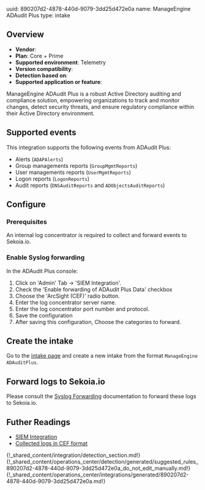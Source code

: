 uuid: 890207d2-4878-440d-9079-3dd25d472e0a
name: ManageEngine ADAudit Plus
type: intake


## Overview
  - **Vendor**:
- **Plan**: Core + Prime
- **Supported environment**: Telemetry
- **Version compatibility**:
- **Detection based on**:
- **Supported application or feature**:

ManageEngine ADAudit Plus is a robust Active Directory auditing and compliance solution, empowering organizations to track and monitor changes, detect security threats, and ensure regulatory compliance within their Active Directory environment.

## Supported events

This integration supports the following events from ADAudit Plus:

- Alerts (`ADAPAlerts`)
- Group managements reports (`GroupMgmtReports`)
- User managements reports (`UserMgmtReports`)
- Logon reports (`LogonReports`)
- Audit reports (`DNSAuditReports` and `ADObjectsAuditReports`)


## Configure

### Prerequisites

An internal log concentrator is required to collect and forward events to Sekoia.io.

### Enable Syslog forwarding

In the ADAudit Plus console:

1. Click on 'Admin' Tab → 'SIEM Integration'.
2. Check the 'Enable forwarding of ADAudit Plus Data' checkbox
3. Choose the 'ArcSight (CEF)' radio button.
4. Enter the log concentrator server name.
5. Enter the log concentrator port number and protocol.
6. Save the configuration
7. After saving this configuration, Choose the categories to forward.


## Create the intake

Go to the [intake page](https://app.sekoia.io/operations/intakes) and create a new intake from the format `ManageEngine ADAuditPlus`.

## Forward logs to Sekoia.io

Please consult the [Syslog Forwarding](/integration/ingestion_methods/syslog/sekoiaio_forwarder/) documentation to forward these logs to Sekoia.io.




## Futher Readings

- [SIEM Integration](https://www.manageengine.com/products/active-directory-audit/help/admin-settings/siem-integration.html)
- [Collected logs in CEF format](https://pitstop.manageengine.com/portal/en/community/topic/collected-syslog-files-in-cef-format)

{!_shared_content/integration/detection_section.md!}
{!_shared_content/operations_center/detection/generated/suggested_rules_890207d2-4878-440d-9079-3dd25d472e0a_do_not_edit_manually.md!}
{!_shared_content/operations_center/integrations/generated/890207d2-4878-440d-9079-3dd25d472e0a.md!}

